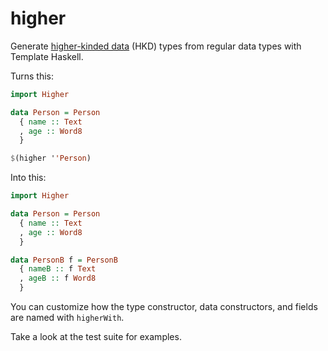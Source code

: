 # higher

Generate [higher-kinded data] (HKD) types from regular data types with Template
Haskell.

[higher-kinded data]: https://reasonablypolymorphic.com/blog/higher-kinded-data/

Turns this:

```haskell
import Higher

data Person = Person
  { name :: Text
  , age :: Word8
  }

$(higher ''Person)
```

Into this:

```haskell
import Higher

data Person = Person
  { name :: Text
  , age :: Word8
  }

data PersonB f = PersonB
  { nameB :: f Text
  , ageB :: f Word8
  }
```

You can customize how the type constructor, data constructors, and fields are
named with `higherWith`.

Take a look at the test suite for examples.
